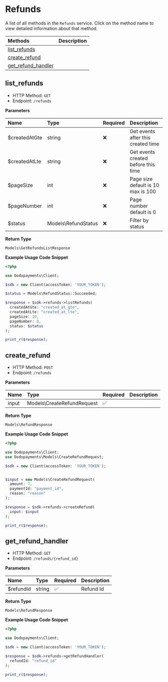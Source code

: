 # Refunds

A list of all methods in the `Refunds` service. Click on the method name to view detailed information about that method.

| Methods | Description |
| :------ | :---------- |
|[list_refunds](#list_refunds)|  |
|[create_refund](#create_refund)|  |
|[get_refund_handler](#get_refund_handler)|  |

## list_refunds


- HTTP Method: `GET`
- Endpoint: `/refunds`

**Parameters**

| Name    | Type| Required | Description |
| :-------- | :----------| :----------| :----------|
| $createdAtGte | string | ❌ | Get events after this created time |
| $createdAtLte | string | ❌ | Get events created before this time |
| $pageSize | int | ❌ | Page size default is 10 max is 100 |
| $pageNumber | int | ❌ | Page number default is 0 |
| $status | Models\RefundStatus | ❌ | Filter by status |

**Return Type**

`Models\GetRefundsListResponse`

**Example Usage Code Snippet**
```php
<?php

use Dodopayments\Client;

$sdk = new Client(accessToken: 'YOUR_TOKEN');

$status = Models\RefundStatus::Succeeded;

$response = $sdk->refunds->listRefunds(
  createdAtGte: "created_at_gte",
  createdAtLte: "created_at_lte",
  pageSize: 10,
  pageNumber: 8,
  status: $status
);

print_r($response);
```

## create_refund


- HTTP Method: `POST`
- Endpoint: `/refunds`

**Parameters**

| Name    | Type| Required | Description |
| :-------- | :----------| :----------| :----------|
| input | Models\CreateRefundRequest | ✅ |  |

**Return Type**

`Models\RefundResponse`

**Example Usage Code Snippet**
```php
<?php

use Dodopayments\Client;
use Dodopayments\Models\CreateRefundRequest;

$sdk = new Client(accessToken: 'YOUR_TOKEN');


$input = new Models\CreateRefundRequest(
  amount: 7,
  paymentId: "payment_id",
  reason: "reason"
);

$response = $sdk->refunds->createRefund(
  input: $input
);

print_r($response);
```

## get_refund_handler


- HTTP Method: `GET`
- Endpoint: `/refunds/{refund_id}`

**Parameters**

| Name    | Type| Required | Description |
| :-------- | :----------| :----------| :----------|
| $refundId | string | ✅ | Refund Id |

**Return Type**

`Models\RefundResponse`

**Example Usage Code Snippet**
```php
<?php

use Dodopayments\Client;

$sdk = new Client(accessToken: 'YOUR_TOKEN');

$response = $sdk->refunds->getRefundHandler(
  refundId: "refund_id"
);

print_r($response);
```




<!-- This file was generated by liblab | https://liblab.com/ -->